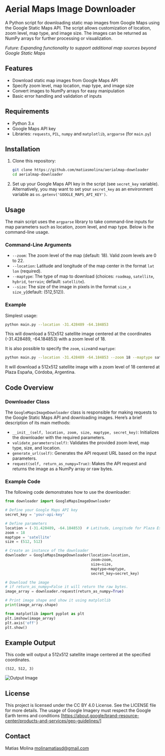 

# Aerial Maps Image Downloader

A Python script for downloading static map images from Google Maps using the Google Static Maps API. The script allows customization of location, zoom level, map type, and image size. The images can be returned as NumPy arrays for further processing or visualization.

*Future: Expanding functionality to support additional map sources beyond Google Static Maps*

## Features
- Download static map images from Google Maps API
- Specify zoom level, map location, map type, and image size
- Convert images to NumPy arrays for easy manipulation
- Basic error handling and validation of inputs

## Requirements
- Python 3.x
- Google Maps API key
- Libraries: `requests`, `PIL`, `numpy` and  `matplotlib`, `argparse` (for `main.py`)

## Installation
1. Clone this repository:
    ```bash
    git clone https://github.com/matiasmolina/aerialmap-downloader
    cd aerialmap-downloader
    ```

2. Set up your Google Maps API key in the script (see `secret_key` variable). Alternatively, you may want to set your `secret_key` as an environment variable as `os.getenv('GOOGLE_MAPS_API_KEY')`.

## Usage
The main script uses the `argparse` library to take command-line inputs for map parameters such as location, zoom level, and map type. Below is the command-line usage.

### Command-Line Arguments
- `--zoom`: The zoom level of the map (default: 18). Valid zoom levels are 0 to 22.
- `--location`: Latitude and longitude of the map center in the format `lat lon` (required).
- `--maptype`: The type of map to download (choices: `roadmap`, `satellite`, `hybrid`, `terrain`; default: `satellite`).
- `--size`: The size of the image in pixels in the format `size_x size_y`(default: (512,512)).

### Example
Simplest usage:
```bash
python main.py --location -31.428489 -64.184853
```
This will download a 512x512 satellite image centered at the coordinates (-31.428489, -64.184853) with a zoom level of 18.

It is also possible to specify the  `zoom`,  `size`and `maptype`:
```bash
python main.py --location -31.428489 -64.184853 --zoom 18 --maptype satellite --size 512 512
```

It will download a 512x512 satellite image with a zoom level of 18 centered at Plaza España, Córdoba, Argentina.


## Code Overview

### Downloader Class

The `GoogleMapsImageDownloader` class is responsible for making requests to the Google Static Maps API and downloading images. Here’s a brief description of its main methods:

- `__init__(self, location, zoom, size, maptype, secret_key)`: Initializes the downloader with the required parameters.
- `validate_parameters(self)`: Validates the provided zoom level, map type, size, and location.
- `generate_url(self)`: Generates the API request URL based on the input parameters.
- `request(self, return_as_numpy=True)`: Makes the API request and returns the image as a NumPy array or raw bytes.

### Example Code

The following code demonstrates how to use the downloader:

```python
from downloader import GoogleMapsImageDownloader

# Define your Google Maps API key
secret_key = 'your-api-key'

# Define parameters
location = (-31.428489, -64.184853)  # Latitude, Longitude for Plaza Espa#a-
zoom = 18
maptype = 'satellite'
size = (512, 512)

# Create an instance of the downloader
downloader = GoogleMapsImageDownloader(location=location,
                                       zoom=zoom,
                                       size=size,
                                       maptype=maptype,
                                       secret_key=secret_key)

# Download the image
# if return_as_numpy=False it will return the raw bytes.
image_array = downloader.request(return_as_numpy=True)

# Print image shape and show it using matplotlib
print(image_array.shape)

from matplotlib import pyplot as plt
plt.imshow(image_array)
plt.axis('off')
plt.show()

```

## Example Output
This code will output a 512x512 satellite image centered at the specified coordinates.

```
(512, 512, 3)
````

![Output Image](./image.png)

## License
This project is licensed under the CC BY 4.0 License. See the LICENSE file for more details.
The usage of Google Imagery must respect the Google Earth terms and conditions [https://about.google/brand-resource-center/products-and-services/geo-guidelines/]

## Contact
Matias Molina
molinamatiasd@gmail.com
